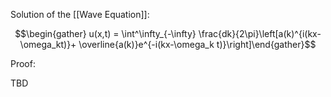 Solution of the [[Wave Equation]]:

$$\begin{gather} u(x,t) = \int^\infty_{-\infty} \frac{dk}{2\pi}\left[a(k)^{i(kx-\omega_kt)}+ \overline{a(k)}e^{-i(kx-\omega_k t)}\right]\end{gather}$$

Proof:

TBD